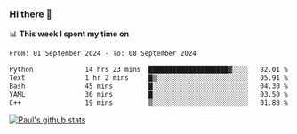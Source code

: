 ### Hi there 👋

📊 **This week I spent my time on**
<!--START_SECTION:waka-->

```txt
From: 01 September 2024 - To: 08 September 2024

Python             14 hrs 23 mins  ████████████████████▓░░░░   82.01 %
Text               1 hr 2 mins     █▒░░░░░░░░░░░░░░░░░░░░░░░   05.91 %
Bash               45 mins         █░░░░░░░░░░░░░░░░░░░░░░░░   04.30 %
YAML               36 mins         █░░░░░░░░░░░░░░░░░░░░░░░░   03.50 %
C++                19 mins         ▒░░░░░░░░░░░░░░░░░░░░░░░░   01.88 %
```

<!--END_SECTION:waka-->


[![Paul's github stats](https://github-readme-stats.vercel.app/api?username=mickeyouyou&theme=dracula&show_icons=true)](https://github.com/anuraghazra/github-readme-stats)
